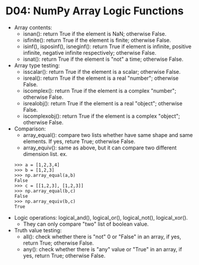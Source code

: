 # D04: NumPy Array Logic Functions
*	Array contents:
	*	isnan(): return True if the element is NaN; otherwise False.
	*	isfinite(): return True if the element is finite; otherwise False.
	*	isinf(), isposinf(), isneginf(): return True if element is infinite, positive infinite, negative infinite respectively; otherwise False.
	*	isnat(): return True if the element is "not" a time; otherwise False.
*	Array type testing:
	*	isscalar(): return True if the element is a scalar; otherwise False.
	*	isreal(): return True if the element is a real "number"; otherwise False.
	*	iscomplex(): return True if the element is a complex "number"; otherwise False.
	*	isrealobj(): return True if the element is a real "object"; otherwise False.
	*	iscomplexobj(): return True if the element is a complex "object"; otherwise False.
*	Comparison:
	*	array_equal(): compare two lists whether have same shape and same elements. If yes, reture True; otherwise False.
	*	array_equiv(): same as above, but it can compare two different dimension list.
	ex.
	```
	>>> a = [1,2,3,4]
	>>> b = [1,2,3]
	>>> np.array_equal(a,b)
	False
	>>> c = [[1,2,3], [1,2,3]]
	>>> np.array_equal(b,c)
	False
	>>> np.array_equiv(b,c)
	True
	```
*	Logic operations: logical_and(), logical_or(), logical_not(), logical_xor().
	*	They can only compare "two" list of boolean value.
*	Truth value testing:
	*	all(): check whether there is "not" 0 or "False" in an array, if yes, return True; otherwise False.
	*	any(): check whether there is "any" value or "True" in an array, if yes, return True; otherwise False.



